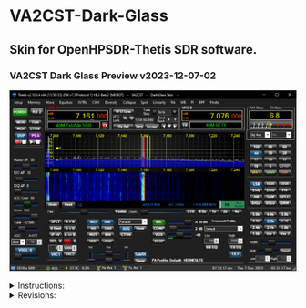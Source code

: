 # VA2CST-Dark-Glass
 
 ## Skin for OpenHPSDR-Thetis SDR software.

 ### VA2CST Dark Glass Preview v2023-12-07-02

 ![](/VA2CST%20Dark%20Glass/VA2CST%20Dark%20Glass.png)



<details>

 <summary>Instructions:</summary>

 To download, click the "Code" button and select "Download ZIP"
 from my [GitHub](https://github.com/Aleziss/OpenHPSDR-Thetis-Skins).

 You shall copy the `VA2CST Dark Glass` folder to your Thetis skin
 folder located at `C:\Users\YourName\AppData\Roaming\OpenHPSDR\Skins`.

 For PowerSDR, copy the "VA2CST Dark Glass" folder to your PowerSDR
 folder located at `C:\Users\YourName\AppData\Roaming\FlexRadio Systems\PowerSDR\Skins`
 but there might be visual issues as some of the graphics have changed
 in size and positions. Read the revision history, there are files that
 can be used in the folder to match older version of PowerSDR.

 This current skin is tested with [Thetis v2.10.3.4-HL2 by MI0BOT](https://github.com/mi0bot).

 It uses high resolution quality graphics and hopefully will
 suit for dark viewing environments.

 I have not tested this skin with other software like PowerSDR
 besides the version described previously. This skin is provided 
 as-is without any warranty that there will be no visual defects or 
 create instability on any of the OpenHPSDR family softwares.
 
 There are known graphical issues in "Collapse" Mode where some
 of the graphics go out of their visual aspect positions as
 some graphics are stretched within Thetis software.

 You can adjust the appearance to your liking. Note that you should
 not change the dark grey background color as buttons won't look as
 good since there does not seem to be support for transparancy
 as of this moment.



</details>

<details>
  <summary>Revisions:</summary>
	 
 * 2023-12-07-03. Reorder text in this file. 

 * 2023-12-07-02. Upgraded Preview picture to reflect Thetis v2.10.3.4.

 * 2023-12-07-01. Modified Sub RX buttons size to Thetis v2.10.3.4.
	* The Sub RX button has change size. Previous buttons are renamed `chkEnableMultiRX-0/1-v2.10.0.png` and are still in the folder.
 		* Rename `chkEnableMultiRX-0/1-v2.10.0.png` to `chkEnableMultiRX-0/1.png` to get the larger buttons version for Thetis v2.10.0.0.

 * 2023-12-07-00. Multiple upgrade and adjustments to Thetis v2.10.3.4.
	* Upgraded panels resolution.
	* Modified VFO panel to be better adjusted. The previous VFO panel is renamed "panelVFO-v2.10.0.png" and still in the folder.
		* Rename `panelVFO-v2.10.0.png` to `panelVFO.png` in case you would like to keep the previous version of Thetis 2.10.0.0.
	* Upgraded resolution of RIT and XIT buttons along with their Reset buttons.
	* There is a Panel Option named `panelOptions.full.png` that can be set for the full height of the panel.
 		* rename `panelOptions.full.png` to `panelOptions.png`. This add space to the panel so two other buttons could be added.

 * 2023-12-05-01. Correction of software names in this file.
 
 * 2023-12-05-00. Modified the preview screen picture to include tune slider. 

 * 2023-12-04-01. Added Tune slider bar and button cap that were missing.
  
 * 2023-12-04-00. Initial commit.

</details>
